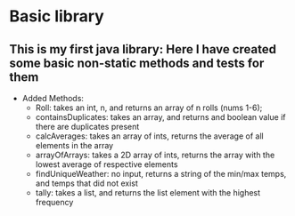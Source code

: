 # Basic library

## This is my first java library: Here I have created some basic non-static methods and tests for them
- Added Methods:
  - Roll: takes an int, n, and returns an array of n rolls (nums 1-6);
  - containsDuplicates: takes an array, and returns and boolean value if there are duplicates present
  - calcAverages: takes an array of ints, returns the average of all elements in the array
  - arrayOfArrays: takes a 2D array of ints, returns the array with the lowest average of respective elements
  - findUniqueWeather: no input, returns a string of the min/max temps, and temps that did not exist
  - tally: takes a list, and returns the list element with the highest frequency